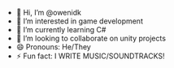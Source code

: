 - 👋 Hi, I’m @owenidk
- 👀 I’m interested in game development
- 🌱 I’m currently learning C#
- 💞️ I’m looking to collaborate on unity projects
- 😄 Pronouns: He/They
- ⚡ Fun fact: I WRITE MUSIC/SOUNDTRACKS!

<!---
owenidk/owenidk is a ✨ special ✨ repository because its `README.md` (this file) appears on your GitHub profile.
You can click the Preview link to take a look at your changes.
--->
